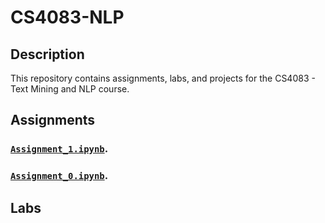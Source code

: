 # CS4083-NLP

## Description
This repository contains assignments, labs, and projects for the CS4083 - Text Mining and NLP course.

## Assignments

### [`Assignment_1.ipynb`](https://github.com/GDHadeel/CS4083-NLP/blob/main/assignments/Assignment_1.ipynb).

### [`Assignment_0.ipynb`](https://github.com/GDHadeel/CS4083-NLP/blob/main/assignments/assignment_0.ipynb).

## Labs

